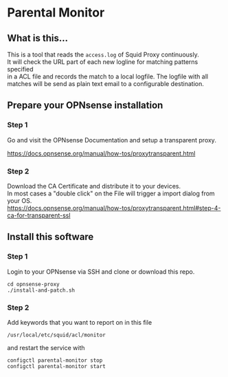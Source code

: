 # Parental Monitor

## What is this... 

This is a tool that reads the ```access.log``` of Squid Proxy continuously.   
It will check the URL part of each new logline for matching patterns specified   
in a ACL file and records the match to a local logfile. The logfile with all   
matches will be send as plain text email to a configurable destination.    

## Prepare your OPNsense installation 

### Step 1
Go and visit the OPNsense Documentation and setup a transparent proxy.

https://docs.opnsense.org/manual/how-tos/proxytransparent.html

### Step 2 
Download the CA Certificate and distribute it to your devices.   
In most cases a "double click" on the File will trigger a import dialog from your OS.    
https://docs.opnsense.org/manual/how-tos/proxytransparent.html#step-4-ca-for-transparent-ssl   


## Install this software 

### Step 1

Login to your OPNsense via SSH and clone or download this repo. 

```
cd opnsense-proxy
./install-and-patch.sh
```

### Step 2

Add keywords that you want to report on in this file

``` /usr/local/etc/squid/acl/monitor ```

and restart the service with

``` 
configctl parental-monitor stop
configctl parental-monitor start
```


